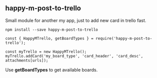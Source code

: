 ## happy-m-post-to-trello

Small module for another my app, just to add new card in trello fast.

```
npm install --save happy-m-post-to-trello
```

```
const { HappyMTrello, getBoardTypes } = require('happy-m-post-to-trello');

const myTrello = new HappyMTrello();
myTrello.addCard('my_board_type', 'card_header', 'card_desc', attachments[urls]);
```

Use __getBoardTypes__ to get available boards.